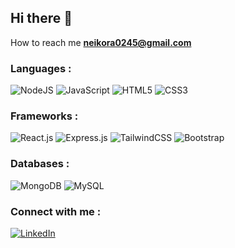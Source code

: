 ## Hi there 👋

<!--
**pavanK152/pavanK152** is a ✨ _special_ ✨ repository because its `README.md` (this file) appears on your GitHub profile.

Here are some ideas to get you started:

- 🔭I’m currently pursuing my **BTech in NIT Silchar**

- 🌱 I’m currently learning **Backend Development**

- 👀 I’m interested in **Full Stack Web Development**

- 👯 I’m looking to collaborate on **OpenSource Projects**

- 👨‍💻 All of my projects are available at [Surya Venkat Portfolio](https://suryavenkat-portfolio.netlify.app/)
-->
How to reach me **neikora0245@gmail.com**

[1]:  https://img.shields.io/badge/linkedin-%230077B5.svg?style=for-the-badge&logo=linkedin&logoColor=white
[2]: https://www.linkedin.com/in/pavan-kalyan-korada-293810221/

 ### Languages :

![NodeJS](https://img.shields.io/badge/node.js-6DA55F?style=for-the-badge&logo=node.js&logoColor=white)
![JavaScript](https://img.shields.io/badge/javascript-%23323330.svg?style=for-the-badge&logo=javascript&logoColor=%23F7DF1E)
![HTML5](https://img.shields.io/badge/html5-%23E34F26.svg?style=for-the-badge&logo=html5&logoColor=white)
![CSS3](https://img.shields.io/badge/css3-%231572B6.svg?style=for-the-badge&logo=css3&logoColor=white)

### Frameworks :

![React.js](https://img.shields.io/badge/React-20232A?style=for-the-badge&logo=react&logoColor=61DAFB)
![Express.js](https://img.shields.io/badge/express.js-%23404d59.svg?style=for-the-badge&logo=express&logoColor=%2361DAFB)
![TailwindCSS](https://img.shields.io/badge/Tailwind_CSS-38B2AC?style=for-the-badge&logo=tailwind-css&logoColor=white)
![Bootstrap](https://img.shields.io/badge/Bootstrap-563D7C?style=for-the-badge&logo=bootstrap&logoColor=white)

### Databases :

![MongoDB](https://img.shields.io/badge/MongoDB-%234ea94b.svg?style=for-the-badge&logo=mongodb&logoColor=white)
![MySQL](https://img.shields.io/badge/mysql-%2300f.svg?style=for-the-badge&logo=mysql&logoColor=white)



### Connect with me :

[![LinkedIn][1]][2]
